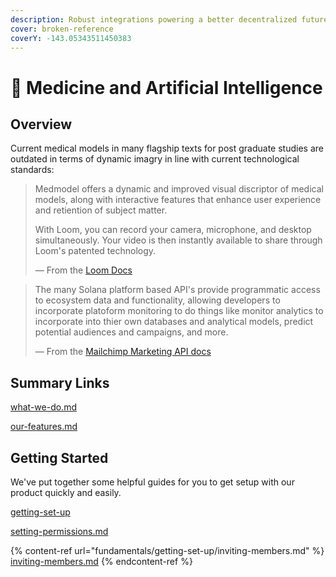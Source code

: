 ```yaml
---
description: Robust integrations powering a better decentralized future in Healthcare
cover: broken-reference
coverY: -143.05343511450383
---
```


# 🌯 Medicine and Artificial Intelligence



## Overview

Current medical models in many flagship texts for post graduate studies are outdated in terms of dynamic imagry in line with current technological standards:

> Medmodel offers a dynamic and improved visual discriptor of medical models, along with interactive features that enhance user experience and retiention of subject matter.&#x20;
>
> With Loom, you can record your camera, microphone, and desktop simultaneously. Your video is then instantly available to share through Loom's patented technology.
>
> — From the [Loom Docs](https://support.loom.com/hc/en-us/articles/360002158057-What-is-Loom-)

> The many Solana platform based API's provide programmatic access to ecosystem data and functionality, allowing developers to incorporate platoform monitoring to do things like monitor analytics to incorporate into thier own databases and analytical models, predict potential audiences and campaigns, and more.
>
> — From the [Mailchimp Marketing API docs](https://mailchimp.com/developer/marketing/docs/fundamentals/)

## Summary Links

[what-we-do.md](overview/what-we-do.md)


[our-features.md](overview/our-features.md)


## Getting Started

We've put together some helpful guides for you to get setup with our product quickly and easily.

[getting-set-up](fundamentals/getting-set-up/)



[setting-permissions.md](fundamentals/getting-set-up/setting-permissions.md)


{% content-ref url="fundamentals/getting-set-up/inviting-members.md" %}
[inviting-members.md](fundamentals/getting-set-up/inviting-members.md)
{% endcontent-ref %}
